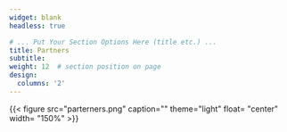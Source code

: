 ```yaml
---
widget: blank
headless: true

# ... Put Your Section Options Here (title etc.) ...
title: Partners
subtitle:
weight: 12  # section position on page
design:
  columns: '2'
---
```


{{< figure src="parterners.png" caption="" theme="light"  float= "center" width= "150%" >}}
